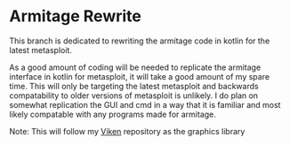 # Armitage Rewrite

This branch is dedicated to rewriting the armitage code in kotlin for the latest metasploit.

As a good amount of coding will be needed to replicate the armitage interface in kotlin for metasploit, it will take a good amount of my spare time. This will only be targeting the latest metasploit and backwards compatability to older versions of metasploit is unlikely. I do plan on somewhat replication the GUI and cmd in a way that it is familiar and most likely compatable with any programs made for armitage.

Note: This will follow my [Viken](https://github.com/Moocow9m/Viken) repository as the graphics library